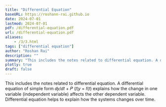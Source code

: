 ```yaml
---
title: "Differential Equation" 
baseURL: https://roshann-rai.github.io
date: 2024-07-01
lastmod: 2024-07-01
pdf: /differential-equation.pdf
url: /differential-equation.pdf
aliases: 
    - /3/3.html
tags: ["differential equation"]
author: "Roshan Rai"
description: "" 
summary: "This includes the notes related to differential equation. A differential equation of simple form 𝑑𝑦/𝑑𝑡 + 𝑃 (𝑡)𝑦 = 𝑓(𝑡) explains how the change in one variable (independent variable) affects the other dependent variable. Differential equation helps to explain how the systems changes over time." 
plotly: true
draft: false
---
```


This includes the notes related to differential equation. A differential equation of simple form 𝑑𝑦/𝑑𝑡 + 𝑃 (𝑡)𝑦 = 𝑓(𝑡) explains how the change in one variable (independent variable) affects the other dependent variable. Differential equation helps to explain how the systems changes over time.

